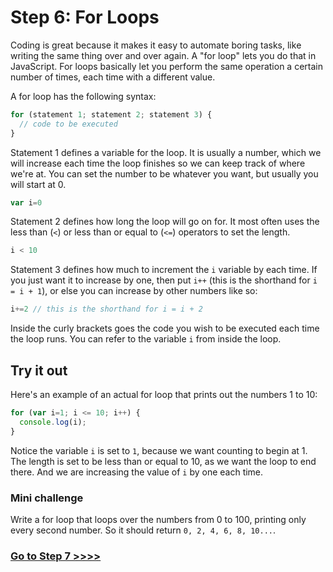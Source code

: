 # Step 6: For Loops

Coding is great because it makes it easy to automate boring tasks, like writing the same thing over and over again. A "for loop" lets you do that in JavaScript. For loops basically let you perform the same operation a certain number of times, each time with a different value.

A for loop has the following syntax:

```js
for (statement 1; statement 2; statement 3) {
  // code to be executed
}
```

Statement 1 defines a variable for the loop. It is usually a number, which we will increase each time the loop finishes so we can keep track of where we're at. You can set the number to be whatever you want, but usually you will start at 0.

```js
var i=0
```

Statement 2 defines how long the loop will go on for. It most often uses the less than (`<`) or less than or equal to (`<=`) operators to set the length.

```js
i < 10
```

Statement 3 defines how much to increment the `i` variable by each time. If you just want it to increase by one, then put `i++` (this is the shorthand for `i = i + 1`), or else you can increase by other numbers like so:

```js
i+=2 // this is the shorthand for i = i + 2
```

Inside the curly brackets goes the code you wish to be executed each time the loop runs. You can refer to the variable `i` from inside the loop.

## Try it out

Here's an example of an actual for loop that prints out the numbers 1 to 10:

```js
for (var i=1; i <= 10; i++) {
  console.log(i);
}
```

Notice the variable `i` is set to `1`, because we want counting to begin at 1. The length is set to be less than or equal to 10, as we want the loop to end there. And we are increasing the value of `i` by one each time.

### Mini challenge

Write a for loop that loops over the numbers from 0 to 100, printing only every second number. So it should return `0, 2, 4, 6, 8, 10...`.

### [Go to Step 7 >>>>](07-functions.md)

